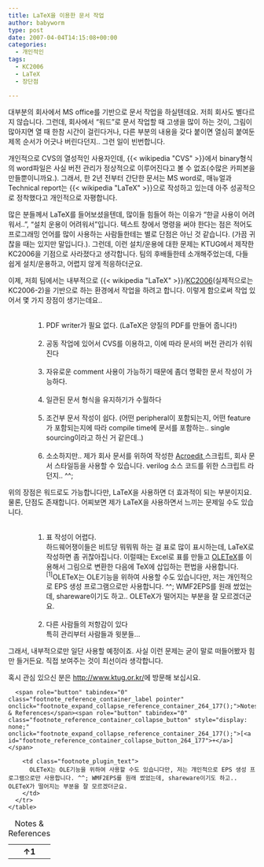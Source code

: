 ```yaml
---
title: LaTeX을 이용한 문서 작업
author: babyworm
type: post
date: 2007-04-04T14:15:08+00:00
categories:
  - 개인적인
tags:
  - KC2006
  - LaTeX
  - 장단점

---
```

대부분의 회사에서 MS office를 기반으로 문서 작업을 하실텐데요. 저희 회사도 별다르지 않습니다. 그런데, 회사에서 “워드”로 문서 작업할 때 고생을 많이 하는 것이, 그림이 많아지면 열 때 한참 시간이 걸린다거나, 다른 부분의 내용을 갖다 붙이면 열심히 붙여둔 제목 순서가 어긋나 버린다던지.. 그런 일이 빈번합니다. 

개인적으로 CVS의 열성적인 사용자인데, {{< wikipedia "CVS" >}}에서 binary형식의 word파일은 사실 버전 관리가 정상적으로 이루어진다고 볼 수 없죠(수많은 카피본을 만들뿐이니까요.). 그래서, 한 2년 전부터 간단한 문서는 MS word로, 매뉴얼과 Technical report는 {{< wikipedia "LaTeX" >}}으로 작성하고 있는데 아주 성공적으로 정착했다고 개인적으로 자평합니다. 

많은 분들께서 LaTeX를 들어보셨을텐데, 많이들 힘들어 하는 이유가 “한글 사용이 어려워서..”, “설치 운용이 어려워서”입니다. 텍스트 창에서 명령을 써야 한다는 점은 적어도 프로그래밍 언어를 많이 사용하는 사람들한테는 별로 단점은 아닌 것 같습니다. (가끔 귀찮을 때는 있지만 말입니다.). 그런데, 이런 설치/운용에 대한 문제는 KTUG에서 제작한 KC2006을 기점으로 사라졌다고 생각합니다. 팀의 후배들한테 소개해주었는데, 다들 쉽게 설치/운용하고, 어렵지 않게 적응하더군요. 

이제, 저희 팀에서는 내부적으로 {{< wikipedia "LaTeX" >}}/<A href="http://faq.ktug.or.kr/faq/KTUGCollection2006" target=_blank>KC2006</A>(실제적으로는 KC2006-2)을 기반으로 하는 환경에서 작업을 하려고 합니다. 이렇게 함으로써 작업 있어서 몇 가지 장점이 생기는데요.. 

<OL style="MARGIN-LEFT: 40pt">
  <br> 
  
  <LI>
    PDF writer가 필요 없다. (LaTeX은 양질의 PDF를 만들어 줍니다!)
  </LI>
  <br> 
  
  <LI>
    공동 작업에 있어서 CVS를 이용하고, 이에 따라 문서의 버전 관리가 쉬워진다
  </LI>
  <br> 
  
  <LI>
    자유로운 comment 사용이 가능하기 때문에 좀더 명확한 문서 작성이 가능하다.
  </LI>
  <br> 
  
  <LI>
    일관된 문서 형식을 유지하기가 수월하다
  </LI>
  <br> 
  
  <LI>
    조건부 문서 작성이 쉽다. (어떤 peripheral이 포함되는지, 어떤 feature가 포함되는지에 따라 compile time에 문서를 포함하는.. single sourcing이라고 하신 거 같은데..)
  </LI>
  <br> 
  
  <LI>
    소소하지만.. 제가 회사 문서를 위하여 작성한 <A href="http://www.acrosoft.pe.kr/" target=_blank>Acroedit </A>스크립트, 회사 문서 스타일등을 사용할 수 있습니다. verilog 소스 코드를 위한 스크립트 라던지.. ^^;
  </LI>
</OL>

위의 장점은 워드로도 가능합니다만, LaTeX을 사용하면 더 효과적이 되는 부분이지요. 물론, 단점도 존재합니다. 어찌보면 제가 LaTeX을 사용하면서 느끼는 문제일 수도 있습니다. 

<OL style="MARGIN-LEFT: 40pt">
  <br> 
  
  <LI>
    표 작성이 어렵다. <br>하드웨어쟁이들은 비트당 뭐뭐뭐 하는 걸 표로 많이 표시하는데, LaTeX로 작성하면 좀 귀찮아집니다. 이럴때는 Excel로 표를 만들고 <A href="http://faq.ktug.or.kr/faq/OLETeX" target=_blank>OLETeX</A>를 이용해서 그림으로 변환한 다음에 TeX에 삽입하는 편법을 사용합니다. <span class="footnote_referrer"><a role="button" tabindex="0" onclick="footnote_moveToReference_264_177('footnote_plugin_reference_264_177_1');" onkeypress="footnote_moveToReference_264_177('footnote_plugin_reference_264_177_1');" ><sup id="footnote_plugin_tooltip_264_177_1" class="footnote_plugin_tooltip_text">[1]</sup></a><span id="footnote_plugin_tooltip_text_264_177_1" class="footnote_tooltip">OLETeX는 OLE기능을 위하여 사용할 수도 있습니다만, 저는 개인적으로 EPS 생성 프로그램으로만 사용합니다. ^^; WMF2EPS를 원래 썼었는데, shareware이기도 하고.. OLETeX가 떨어지는 부분을 잘 모르겠더군요. </span></span>
  </LI>
  <br> 
  
  <LI>
    다른 사람들의 저항감이 있다<br>특히 관리부터 사람들과 윗분들…
  </LI>
</OL>

그래서, 내부적으로만 일단 사용할 예정이죠. 사실 이런 문제는 굳이 말로 떠들어봤자 힘만 들거든요. 직접 보여주는 것이 최선이라 생각합니다. 

혹시 관심 있으신 분은 <http://www.ktug.or.kr/>에 방문해 보십시요. 

<div class="speaker-mute footnotes_reference_container">
  <div class="footnote_container_prepare">

      <span role="button" tabindex="0" class="footnote_reference_container_label pointer" onclick="footnote_expand_collapse_reference_container_264_177();">Notes & References</span><span role="button" tabindex="0" class="footnote_reference_container_collapse_button" style="display: none;" onclick="footnote_expand_collapse_reference_container_264_177();">[<a id="footnote_reference_container_collapse_button_264_177">+</a>]</span>

  </div>
  
  <div id="footnote_references_container_264_177" style="">
    <table class="footnotes_table footnote-reference-container">
      <caption class="accessibility">Notes & References</caption> <tr class="footnotes_plugin_reference_row">
        <th scope="row" class="footnote_plugin_index_combi pointer"  onclick="footnote_moveToAnchor_264_177('footnote_plugin_tooltip_264_177_1');">
          <a id="footnote_plugin_reference_264_177_1" class="footnote_backlink"><span class="footnote_index_arrow">↑</span>1</a>
        </th>
        
        <td class="footnote_plugin_text">
          OLETeX는 OLE기능을 위하여 사용할 수도 있습니다만, 저는 개인적으로 EPS 생성 프로그램으로만 사용합니다. ^^; WMF2EPS를 원래 썼었는데, shareware이기도 하고.. OLETeX가 떨어지는 부분을 잘 모르겠더군요.
        </td>
      </tr>
    </table>
  </div>
</div>
